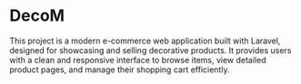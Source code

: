 # DecoM
This project is a modern e-commerce web application built with Laravel, designed for showcasing and selling decorative products. It provides users with a clean and responsive interface to browse items, view detailed product pages, and manage their shopping cart efficiently.
